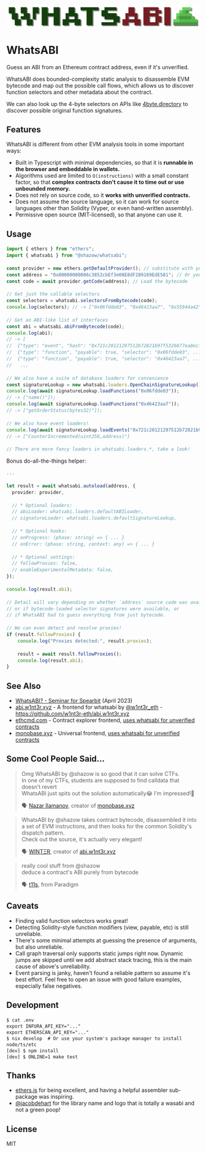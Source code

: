 ![WhatsABI](assets/logo.png)

# WhatsABI

Guess an ABI from an Ethereum contract address, even if it's unverified.

WhatsABI does bounded-complexity static analysis to disassemble EVM bytecode and map out the possible call flows,
which allows us to discover function selectors and other metadata about the contract.

We can also look up the 4-byte selectors on APIs like
[4byte.directory](https://www.4byte.directory/) to discover possible original
function signatures.

## Features

WhatsABI is different from other EVM analysis tools in some important ways:
- Built in Typescript with minimal dependencies, so that it is **runnable in the browser and embeddable in wallets.**
- Algorithms used are limited to `O(instructions)` with a small constant factor, so that **complex contracts don't cause it to time out or use unbounded memory.**
- Does not rely on source code, so it **works with unverified contracts.**
- Does not assume the source language, so it can work for source languages other than Solidity (Vyper, or even hand-written assembly).
- Permissive open source (MIT-licensed), so that anyone can use it.

## Usage

```typescript
import { ethers } from "ethers";
import { whatsabi } from "@shazow/whatsabi";

const provider = new ethers.getDefaultProvider(); // substitute with your fav provider
const address = "0x00000000006c3852cbEf3e08E8dF289169EdE581"; // Or your fav contract address
const code = await provider.getCode(address); // Load the bytecode

// Get just the callable selectors
const selectors = whatsabi.selectorsFromBytecode(code);
console.log(selectors); // -> ["0x06fdde03", "0x46423aa7", "0x55944a42", ...]

// Get an ABI-like list of interfaces
const abi = whatsabi.abiFromBytecode(code);
console.log(abi);
// -> [
//  {"type": "event", "hash": "0x721c20121297512b72821b97f5326877ea8ecf4bb9948fea5bfcb6453074d37f"},
//  {"type": "function", "payable": true, "selector": "0x06fdde03", ...},
//  {"type": "function", "payable": true, "selector": "0x46423aa7", ...},
//   ...

// We also have a suite of database loaders for convenience
const signatureLookup = new whatsabi.loaders.OpenChainSignatureLookup();
console.log(await signatureLookup.loadFunctions("0x06fdde03"));
// -> ["name()"]);
console.log(await signatureLookup.loadFunctions("0x46423aa7"));
// -> ["getOrderStatus(bytes32)"]);

// We also have event loaders!
console.log(await signatureLookup.loadEvents("0x721c20121297512b72821b97f5326877ea8ecf4bb9948fea5bfcb6453074d37f");
// -> ["CounterIncremented(uint256,address)"]

// There are more fancy loaders in whatsabi.loaders.*, take a look!
```

Bonus do-all-the-things helper:

```typescript
...

let result = await whatsabi.autoload(address, {
  provider: provider,

  // * Optional loaders:
  // abiLoader: whatsabi.loaders.defaultABILoader,
  // signatureLoader: whatsabi.loaders.defaultSignatureLookup,

  // * Optional hooks:
  // onProgress: (phase: string) => { ... }
  // onError: (phase: string, context: any) => { ... }

  // * Optional settings:
  // followProxies: false,
  // enableExperimentalMetadata: false,
});

console.log(result.abi);

// Detail will vary depending on whether `address` source code was available,
// or if bytecode-loaded selector signatures were available, or
// if WhatsABI had to guess everything from just bytecode.

// We can even detect and resolve proxies!
if (result.followProxies) {
    console.log("Proxies detected:", result.proxies);

    result = await result.followProxies();
    console.log(result.abi);
}
```

## See Also

* [WhatsABI? - Seminar for Spearbit](https://www.youtube.com/watch?v=sfgassm8SKw) (April 2023)
* [abi.w1nt3r.xyz](https://abi.w1nt3r.xyz/) - A frontend for whatsabi by [@w1nt3r_eth](https://twitter.com/w1nt3r_eth) - https://github.com/w1nt3r-eth/abi.w1nt3r.xyz
* [ethcmd.com](https://www.ethcmd.com/) - Contract explorer frontend, [uses whatsabi for unverified contracts](https://github.com/verynifty/ethcmd)
* [monobase.xyz](https://monobase.xyz) - Universal frontend, [uses whatsabi for unverified contracts](https://twitter.com/nazar_ilamanov/status/1659648915195707392)

## Some Cool People Said...

> Omg WhatsABI by @shazow is so good that it can solve CTFs.  
> In one of my CTFs, students are supposed to find calldata that doesn’t revert  
> WhatsABI just spits out the solution automatically😂 I’m impressed!👏
>  
> 🗣️ [Nazar Ilamanov](https://twitter.com/nazar_ilamanov/status/1661240265955495936), creator of [monobase.xyz](https://monobase.xyz/)

> WhatsABI by @shazow takes contract bytecode, disassembled it into a set of EVM instructions, and then looks for the common Solidity's dispatch pattern.  
> Check out the source, it's actually very elegant!
>  
> 🗣️ [WINTΞR](https://twitter.com/w1nt3r_eth/status/1575848038223921152), creator of [abi.w1nt3r.xyz](https://abi.w1nt3r.xyz/)

> really cool stuff from @shazow  
> deduce a contract's ABI purely from bytecode
>  
> 🗣️ [t11s](https://twitter.com/transmissions11/status/1574851435971215360), from Paradigm

## Caveats

* Finding valid function selectors works great!
* Detecting Solidity-style function modifiers (view, payable, etc) is still unreliable.
* There's some minimal attempts at guessing the presence of arguments, but also unreliable.
* Call graph traversal only supports static jumps right now. Dynamic jumps are skipped until we add abstract stack tracing, this is the main cause of above's unreliability.
* Event parsing is janky, haven't found a reliable pattern so assume it's best
  effort. Feel free to open an issue with good failure examples, especially
  false negatives.

## Development

```console
$ cat .env
export INFURA_API_KEY="..."
export ETHERSCAN_API_KEY="..."
$ nix develop  # Or use your system's package manager to install node/ts/etc
[dev] $ npm install
[dev] $ ONLINE=1 make test
```


## Thanks

* [ethers.js](https://github.com/ethers-io/ethers.js/) for being excellent, and
  having a helpful assembler sub-package was inspiring.
* [@jacobdehart](https://twitter.com/jacobdehart) for the library name and logo
  that is totally a wasabi and not a green poop!


## License

MIT
